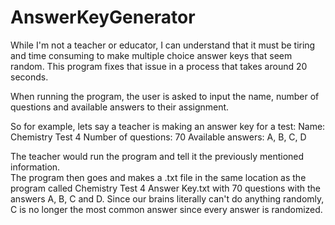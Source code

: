 # AnswerKeyGenerator
While I'm not a teacher or educator, I can understand that it must be tiring and time consuming to make multiple choice answer keys that seem random.
This program fixes that issue in a process that takes around 20 seconds.

When running the program, the user is asked to input the name, number of questions and available answers to their assignment.

So for example, lets say a teacher is making an answer key for a test:
  Name: Chemistry Test 4
  Number of questions: 70
  Available answers: A, B, C, D
  
The teacher would run the program and tell it the previously mentioned information.  
The program then goes and makes a .txt file in the same location as the program called Chemistry Test 4 Answer Key.txt with 70 questions with the answers A, B, C and D.
Since our brains literally can't do anything randomly, C is no longer the most common answer since every answer is randomized.

